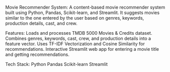 Movie Recommender System:
A content-based movie recommender system built using Python, Pandas, Scikit-learn, and Streamlit.
It suggests movies similar to the one entered by the user based on genres, keywords, production details, cast, and crew.

Features:
Loads and processes TMDB 5000 Movies & Credits dataset.
Combines genres, keywords, cast, crew, and production details into a feature vector.
Uses TF-IDF Vectorization and Cosine Similarity for recommendations.
Interactive Streamlit web app for entering a movie title and getting recommendations.


Tech Stack:
Python
Pandas
Scikit-learn
Streamlit
